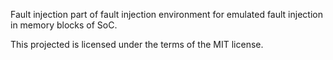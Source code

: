 Fault injection part of fault injection environment for emulated fault injection in memory blocks of SoC.

This projected is licensed under the terms of the MIT license.